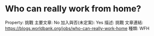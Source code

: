 # Who can really work from home?

Property: 挑戰
主要文章: No
加入與否(未定案): Yes
描述: 挑戰
文章連結: https://blogs.worldbank.org/jobs/who-can-really-work-home
種類: WFH